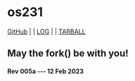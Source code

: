 ---
---
# os231

[GitHub](https://github.com/cbkadal/os231/) | | [LOG](TXT/mylog.txt) | | [TARBALL](SandBox/cbkadal.tar.xz)

## May the fork() be with you!

#### Rev 005a --- 12 Feb 2023

